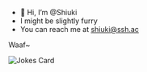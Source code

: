 - 👋 Hi, I’m @Shiuki
- I might be slightly furry
- You can reach me at shiuki@ssh.ac

Waaf~

![Jokes Card](https://readme-jokes.vercel.app/api)

